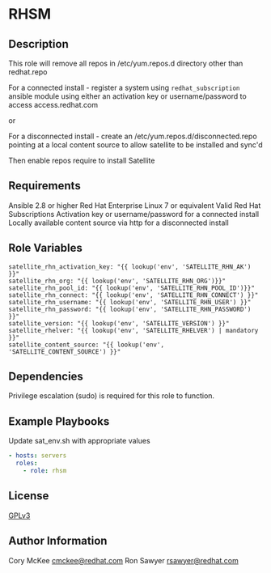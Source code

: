 RHSM
=====

Description
-----------

This role will remove all repos in /etc/yum.repos.d directory other than
redhat.repo

For a connected install - register a system using `redhat_subscription` ansible
module using either an activation key or username/password to access 
access.redhat.com

or 

For a disconnected install - create an /etc/yum.repos.d/disconnected.repo
pointing at a local content source to allow satellite to be installed and 
sync'd

Then enable repos require to install Satellite


Requirements
------------

Ansible 2.8 or higher
Red Hat Enterprise Linux 7 or equivalent
Valid Red Hat Subscriptions
Activation key or username/password for a connected install
Locally available content source via http for a disconnected install

Role Variables
--------------
```
satellite_rhn_activation_key: "{{ lookup('env', 'SATELLITE_RHN_AK') }}"
satellite_rhn_org: "{{ lookup('env', 'SATELLITE_RHN_ORG')}}"
satellite_rhn_pool_id: "{{ lookup('env', 'SATELLITE_RHN_POOL_ID')}}"
satellite_rhn_connect: "{{ lookup('env', 'SATELLITE_RHN_CONNECT') }}"
satellite_rhn_username: "{{ lookup('env', 'SATELLITE_RHN_USER') }}"
satellite_rhn_password: "{{ lookup('env', 'SATELLITE_RHN_PASSWORD') }}"
satellite_version: "{{ lookup('env', 'SATELLITE_VERSION') }}"
satellite_rhelver: "{{ lookup('env', 'SATELLITE_RHELVER') | mandatory }}"
satellite_content_source: "{{ lookup('env', 'SATELLITE_CONTENT_SOURCE') }}"
```

Dependencies
------------

Privilege escalation (sudo) is required for this role to function.


Example Playbooks
-----------------

Update sat_env.sh with appropriate values

```yaml
- hosts: servers
  roles:
    - role: rhsm
```

License
-------

[GPLv3](LICENSE)


Author Information
------------------

Cory McKee <cmckee@redhat.com>
Ron Sawyer <rsawyer@redhat.com>
